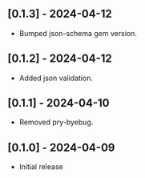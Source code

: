 ## [0.1.3] - 2024-04-12
- Bumped json-schema gem version.

## [0.1.2] - 2024-04-12
- Added json validation.

## [0.1.1] - 2024-04-10
- Removed pry-byebug.

## [0.1.0] - 2024-04-09
- Initial release